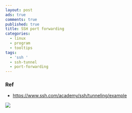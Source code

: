 ```yaml
---
layout: post
ads: true
comments: true
published: true
title: SSH port forwarding
categories:
  - linux
  - program
  - tooltips
tags:
  - 'ssh '
  - ssh-tunnel
  - port-forwarding
---
```

### Ref

- https://www.ssh.com/academy/ssh/tunneling/example


![](https://i.imgur.com/IElAfz3.png)
